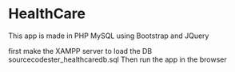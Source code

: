 # HealthCare

This app is made in PHP MySQL using Bootstrap and JQuery

first make the XAMPP server to load the DB sourcecodester_healthcaredb.sql
Then run the app in the browser
